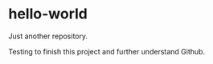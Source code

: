 # hello-world
Just another repository.

Testing to finish this project and further understand Github.
